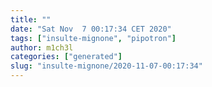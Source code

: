 ```yaml
---
title: ""
date: "Sat Nov  7 00:17:34 CET 2020"
tags: ["insulte-mignone", "pipotron"]
author: m1ch3l
categories: ["generated"]
slug: "insulte-mignone/2020-11-07-00:17:34"
---
```



